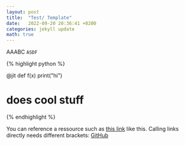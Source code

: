 ```yaml
---
layout: post
title:  "Test/ Template"
date:   2022-09-20 20:36:41 +0200
categories: jekyll update
math: true
---
```


AAABC `ASDF`

{% highlight python %}

@jit
def f(x)
    print("hi")

# does cool stuff
{% endhighlight %}

You can reference a ressource such as [this link][myreference-1] like this.
Calling links directly needs different brackets: [GitHub](https://github.com)


<!-- References -->
[myreference-1]: https://www.youtube.com/watch?v=dQw4w9WgXcQ